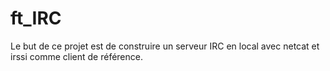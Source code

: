 # ft_IRC

Le but de ce projet est de construire un serveur IRC en local avec netcat et irssi comme client de référence.


